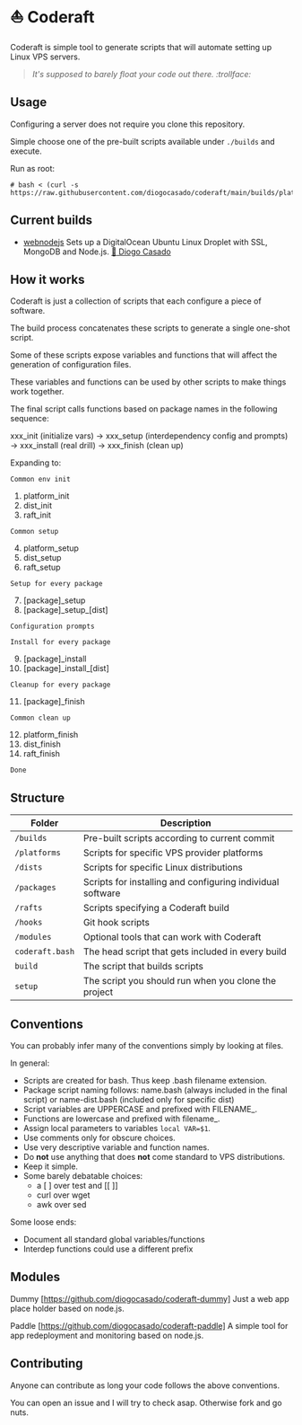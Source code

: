 # :sailboat: Coderaft

Coderaft is simple tool to generate scripts that will automate setting up Linux VPS servers.

> _It's supposed to barely float your code out there. :trollface:_

## Usage

Configuring a server does not require you clone this repository.

Simple choose one of the pre-built scripts available under `./builds` and execute.

Run as root:
```
# bash < (curl -s https://raw.githubusercontent.com/diogocasado/coderaft/main/builds/platform_dist_raft.bash)
```

## Current builds

* [webnodejs](https://raw.githubusercontent.com/diogocasado/coderaft/main/builds/digitalocean_ubuntu_webnodejs.bash)
Sets up a DigitalOcean Ubuntu Linux Droplet with SSL, MongoDB and Node.js. [:hammer: Diogo Casado](https://github.com/diogocasado)

## How it works

Coderaft is just a collection of scripts that each configure a piece of software.

The build process concatenates these scripts to generate a single one-shot script.

Some of these scripts expose variables and functions that will affect the generation of configuration files.

These variables and functions can be used by other scripts to make things work together. 

The final script calls functions based on package names in the following sequence:

xxx_init (initialize vars) -> xxx_setup (interdependency config and prompts) -> xxx_install (real drill) -> xxx_finish (clean up)

Expanding to:

`Common env init`

1. platform_init
2. dist_init
3. raft_init

`Common setup`

4. platform_setup
5. dist_setup
6. raft_setup

`Setup for every package`

7. [package]_setup
8. [package]\_setup_[dist]

`Configuration prompts`

`Install for every package`

9. [package]_install
10. [package]\_install_[dist]

`Cleanup for every package`

11. [package]_finish

`Common clean up`

12. platform_finish
13. dist_finish
14. raft_finish

`Done`

## Structure

| Folder           | Description                                                |
| ---              | ---                                                        |
| `/builds`        | Pre-built scripts according to current commit              |
| `/platforms`     | Scripts for specific VPS provider platforms                |
| `/dists`         | Scripts for specific Linux distributions                   |
| `/packages`      | Scripts for installing and configuring individual software |
| `/rafts`         | Scripts specifying a Coderaft build                        |
| `/hooks`         | Git hook scripts                                           |
| `/modules`       | Optional tools that can work with Coderaft                 |
| `coderaft.bash`  | The head script that gets included in every build          |
| `build`          | The script that builds scripts                             |
| `setup`          | The script you should run when you clone the project       |

## Conventions

You can probably infer many of the conventions simply by looking at files.

In general:

- Scripts are created for bash. Thus keep .bash filename extension.
- Package script naming follows: name.bash (always included in the final script) or name-dist.bash (included only for specific dist)
- Script variables are UPPERCASE and prefixed with FILENAME_.
- Functions are lowercase and prefixed with filename_.
- Assign local parameters to variables `local VAR=$1`.
- Use comments only for obscure choices.
- Use very descriptive variable and function names.
- Do **not** use anything that does **not** come standard to VPS distributions.
- Keep it simple.
- Some barely debatable choices:
  - a [ ] over test and [[ ]]
  - curl over wget
  - awk over sed

Some loose ends:

- Document all standard global variables/functions
- Interdep functions could use a different prefix

## Modules

Dummy [https://github.com/diogocasado/coderaft-dummy]
Just a web app place holder based on node.js.

Paddle [https://github.com/diogocasado/coderaft-paddle]
A simple tool for app redeployment and monitoring based on node.js.

## Contributing

Anyone can contribute as long your code follows the above conventions.

You can open an issue and I will try to check asap. Otherwise fork and go nuts.




